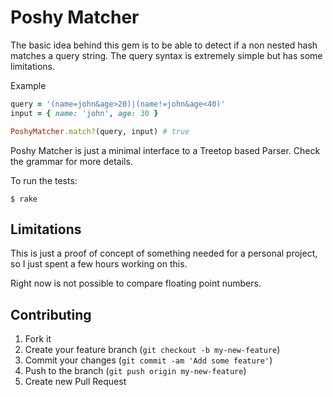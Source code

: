 # Poshy Matcher

The basic idea behind this gem is to be able to detect if a non nested hash matches a query string.
The query syntax is extremely simple but has some limitations.

Example

```ruby
query = '(name=john&age>20)|(name!=john&age<40)'
input = { name: 'john', age: 30 }

PoshyMatcher.match?(query, input) # true
```

Poshy Matcher is just a minimal interface to a Treetop based Parser. Check the grammar for more details.

To run the tests:

```
$ rake
```

## Limitations

This is just a proof of concept of something needed for a personal project, so I just spent a few hours
working on this.

Right now is not possible to compare floating point numbers.

## Contributing

1. Fork it
2. Create your feature branch (`git checkout -b my-new-feature`)
3. Commit your changes (`git commit -am 'Add some feature'`)
4. Push to the branch (`git push origin my-new-feature`)
5. Create new Pull Request
